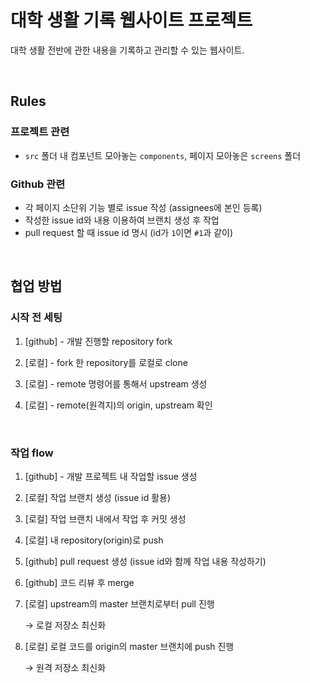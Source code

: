 # 대학 생활 기록 웹사이트 프로젝트

대학 생활 전반에 관한 내용을 기록하고 관리할 수 있는 웹사이트.

<br/>

## Rules

### 프로젝트 관련

- `src` 폴더 내 컴포넌트 모아놓는 `components`, 페이지 모아놓은 `screens` 폴더

### Github 관련

- 각 페이지 소단위 기능 별로 issue 작성 (assignees에 본인 등록)
- 작성한 issue id와 내용 이용하여 브랜치 생성 후 작업
- pull request 할 때 issue id 명시 (id가 `1`이면 `#1`과 같이)

<br/>

## 협업 방법

### 시작 전 세팅

1. [github] - 개발 진행할 repository fork

2. [로컬] - fork 한 repository를 로컬로 clone

3. [로컬] - remote 명령어를 통해서 upstream 생성

4. [로컬] - remote(원격지)의 origin, upstream 확인

<br/>

### 작업 flow

1. [github] - 개발 프로젝트 내 작업할 issue 생성

2. [로컬] 작업 브랜치 생성 (issue id 활용)

3. [로컬] 작업 브랜치 내에서 작업 후 커밋 생성

4. [로컬] 내 repository(origin)로 push

5. [github] pull request 생성 (issue id와 함께 작업 내용 작성하기)

6. [github] 코드 리뷰 후 merge

7. [로컬] upstream의 master 브랜치로부터 pull 진행

   → 로컬 저장소 최신화

8. [로컬] 로컬 코드를 origin의 master 브랜치에 push 진행

   → 원격 저장소 최신화
